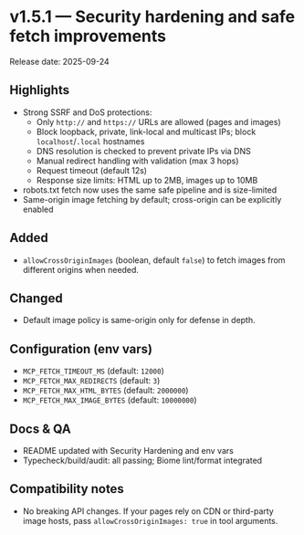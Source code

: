 # v1.5.1 — Security hardening and safe fetch improvements

Release date: 2025-09-24

## Highlights
- Strong SSRF and DoS protections:
  - Only `http://` and `https://` URLs are allowed (pages and images)
  - Block loopback, private, link-local and multicast IPs; block `localhost`/`.local` hostnames
  - DNS resolution is checked to prevent private IPs via DNS
  - Manual redirect handling with validation (max 3 hops)
  - Request timeout (default 12s)
  - Response size limits: HTML up to 2MB, images up to 10MB
- robots.txt fetch now uses the same safe pipeline and is size-limited
- Same-origin image fetching by default; cross-origin can be explicitly enabled

## Added
- `allowCrossOriginImages` (boolean, default `false`) to fetch images from different origins when needed.

## Changed
- Default image policy is same-origin only for defense in depth.

## Configuration (env vars)
- `MCP_FETCH_TIMEOUT_MS` (default: `12000`)
- `MCP_FETCH_MAX_REDIRECTS` (default: `3`)
- `MCP_FETCH_MAX_HTML_BYTES` (default: `2000000`)
- `MCP_FETCH_MAX_IMAGE_BYTES` (default: `10000000`)

## Docs & QA
- README updated with Security Hardening and env vars
- Typecheck/build/audit: all passing; Biome lint/format integrated

## Compatibility notes
- No breaking API changes. If your pages rely on CDN or third-party image hosts, pass `allowCrossOriginImages: true` in tool arguments.

